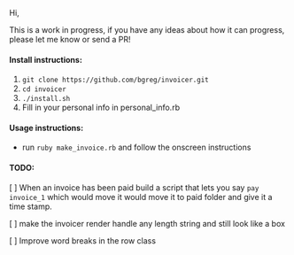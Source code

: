 Hi, 

This is a work in progress, if you have any ideas about how it can progress, please let me know or send a PR! 

#### Install instructions: 

1. `git clone https://github.com/bgreg/invoicer.git`
1. `cd invoicer`
1. `./install.sh`
1. Fill in your personal info in personal_info.rb


#### Usage instructions:

- run `ruby make_invoice.rb` and follow the onscreen instructions


#### TODO: 

[ ] When an invoice has been paid build a script that lets you say `pay invoice_1` 
    which would move it would move it to paid folder and give it a time stamp.  

[ ] make the invoicer render handle any length string and still look like a box

[ ] Improve word breaks in the row class

